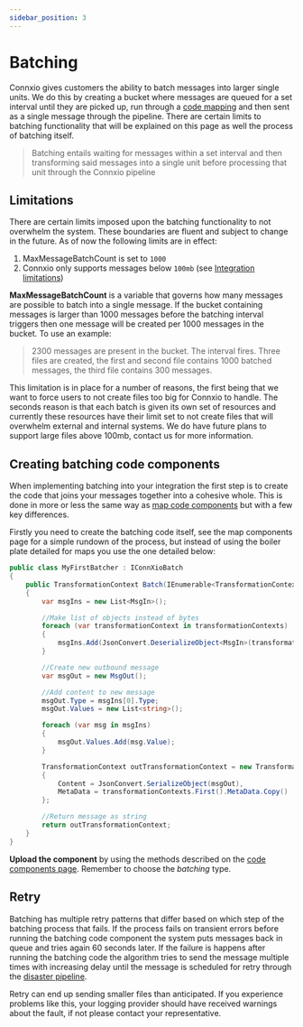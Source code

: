 ```yaml
---
sidebar_position: 3
---
```


# Batching

Connxio gives customers the ability to batch messages into larger single units. We do this by creating a bucket where messages are queued for a set interval until they are picked up, run through a [code mapping](/integrations/transformation/code-components) and then sent as a single message through the pipeline. There are certain limits to batching functionality that will be explained on this page as well the process of batching itself.

> Batching entails waiting for messages within a set interval and then transforming said messages into a single unit before processing that unit through the Connxio pipeline

## Limitations

There are certain limits imposed upon the batching functionality to not overwhelm the system. These boundaries are fluent and subject to change in the future. As of now the following limits are in effect:

1. MaxMessageBatchCount is set to `1000`
2. Connxio only supports messages below `100mb` (see [Integration limitations](/integrations/adapters/inbound/azure-storage#Limitations))

**MaxMessageBatchCount** is a variable that governs how many messages are possible to batch into a single message. If the bucket containing messages is larger than 1000 messages before the batching interval triggers then one message will be created per 1000 messages in the bucket. To use an example:

> 2300 messages are present in the bucket. The interval fires. Three files are created, the first and second file contains 1000 batched messages, the third file contains 300 messages.

This limitation is in place for a number of reasons, the first being that we want to force users to not create files too big for Connxio to handle. The seconds reason is that each batch is given its own set of resources and currently these resources have their limit set to not create files that will overwhelm external and internal systems. We do have future plans to support large files above 100mb, contact us for more information.

## Creating batching code components

When implementing batching into your integration the first step is to create the code that joins your messages together into a cohesive whole. This is done in more or less the same way as [map code components](/integrations/transformation/code-components) but with a few key differences.

Firstly you need to create the batching code itself, see the map components page for a simple rundown of the process, but instead of using the boiler plate detailed for maps you use the one detailed below:

```csharp
public class MyFirstBatcher : IConnXioBatch
{
    public TransformationContext Batch(IEnumerable<TransformationContext> transformationContexts)
    {
        var msgIns = new List<MsgIn>();

        //Make list of objects instead of bytes
        foreach (var transformationContext in transformationContexts)
        {
            msgIns.Add(JsonConvert.DeserializeObject<MsgIn>(transformationContext.Content));
        }

        //Create new outbound message
        var msgOut = new MsgOut();

        //Add content to new message
        msgOut.Type = msgIns[0].Type;
        msgOut.Values = new List<string>();

        foreach (var msg in msgIns)
        {
            msgOut.Values.Add(msg.Value);
        }

        TransformationContext outTransformationContext = new TransformationContext
        {
            Content = JsonConvert.SerializeObject(msgOut),
            MetaData = transformationContexts.First().MetaData.Copy()
        };

        //Return message as string
        return outTransformationContext;
    }
}
```

**Upload the component** by using the methods described on the [code components page](/integrations/transformation/code-components). Remember to choose the *batching* type.

## Retry

Batching has multiple retry patterns that differ based on which step of the batching process that fails. If the process fails on transient errors before running the batching code component the system puts messages back in queue and tries again 60 seconds later. If the failure is happens after running the batching code the algorithm tries to send the message multiple times with increasing delay until the message is scheduled for retry through the [disaster pipeline](/integrations/retry).

Retry can end up sending smaller files than anticipated. If you experience problems like this, your logging provider should have received warnings about the fault, if not please contact your representative.
